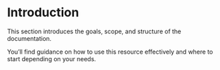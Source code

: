 # Introduction

This section introduces the goals, scope, and structure of the documentation.

You’ll find guidance on how to use this resource effectively and where to start depending on your needs.
